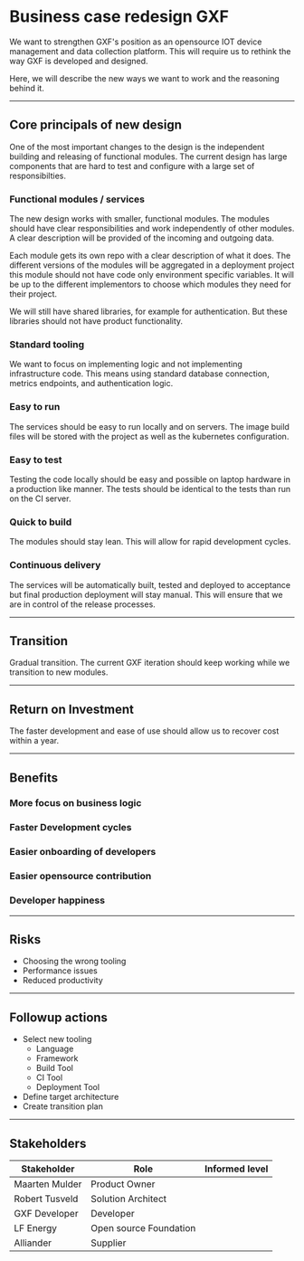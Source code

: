 # Business case redesign GXF
We want to strengthen GXF's position as an opensource IOT device management and data collection platform.
This will require us to rethink the way GXF is developed and designed. 

Here, we will describe the new ways we want to work and the reasoning behind it. 

---
## Core principals of new design
One of the most important changes to the design is the independent building and releasing of functional modules.
The current design has large components that are hard to test and configure with a large set of responsibilties.

### Functional modules / services
The new design works with smaller, functional modules.
The modules should have clear responsibilities and work independently of other modules.
A clear description will be provided of the incoming and outgoing data.

Each module gets its own repo with a clear description of what it does.
The different versions of the modules will be aggregated in a deployment project this module should not have code only environment specific variables. 
It will be up to the different implementors to choose which modules they need for their project.

We will still have shared libraries, for example for authentication. But these libraries should not have product functionality.


### Standard tooling
We want to focus on implementing logic and not implementing infrastructure code.
This means using standard database connection, metrics endpoints, and authentication logic.

### Easy to run
The services should be easy to run locally and on servers.
The image build files will be stored with the project as well as the kubernetes configuration.

### Easy to test
Testing the code locally should be easy and possible on laptop hardware in a production like manner.
The tests should be identical to the tests than run on the CI server.


### Quick to build
The modules should stay lean. This will allow for rapid development cycles.

### Continuous delivery
The services will be automatically built, tested and deployed to acceptance but final production deployment will stay manual.
This will ensure that we are in control of the release processes.

---
## Transition
Gradual transition.
The current GXF iteration should keep working while we transition to new modules.

---
## Return on Investment
The faster development and ease of use should allow us to recover cost within a year.

--- 
## Benefits

### More focus on business logic

### Faster Development cycles

### Easier onboarding of developers

### Easier opensource contribution


### Developer happiness

---
## Risks

- Choosing the wrong tooling
- Performance issues
- Reduced productivity

---
## Followup actions

- Select new tooling
  - Language
  - Framework
  - Build Tool
  - CI Tool
  - Deployment Tool
- Define target architecture
- Create transition plan

---
## Stakeholders

| Stakeholder    | Role                   | Informed level |
|----------------|------------------------|----------------|
| Maarten Mulder | Product Owner          |                |
| Robert Tusveld | Solution Architect     |                |
| GXF Developer  | Developer              |                |
| LF Energy      | Open source Foundation |                |
| Alliander      | Supplier               |                |
